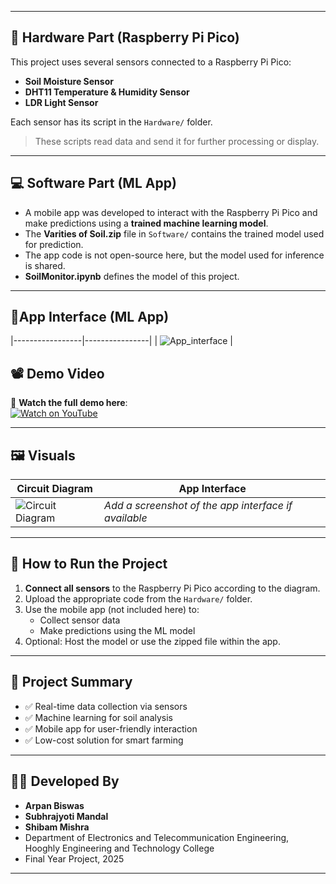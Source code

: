 
---

## 🔧 Hardware Part (Raspberry Pi Pico)

This project uses several sensors connected to a Raspberry Pi Pico:

- **Soil Moisture Sensor**
- **DHT11 Temperature & Humidity Sensor**
- **LDR Light Sensor**

Each sensor has its script in the `Hardware/` folder.

> These scripts read data and send it for further processing or display.

---

## 💻 Software Part (ML App)

- A mobile app was developed to interact with the Raspberry Pi Pico and make predictions using a **trained machine learning model**.
- The **Varities of Soil.zip** file in `Software/` contains the trained model used for prediction.
- The app code is not open-source here, but the model used for inference is shared.
- **SoilMonitor.ipynb** defines the model of this project.
---

## 📱App Interface (ML App)
|-----------------|----------------|
| ![App_interface](images/app_interface.png) |

## 📽️ Demo Video

🎥 **Watch the full demo here**:  
[![Watch on YouTube](https://img.youtube.com/vi/VIDEO_ID_HERE/0.jpg)](https://www.youtube.com/watch?v=VIDEO_ID_HERE)

---

## 🖼️ Visuals

| Circuit Diagram | App Interface |
|-----------------|----------------|
| ![Circuit Diagram](images/circuit_diagram.png) | *Add a screenshot of the app interface if available* |

---

## 🚀 How to Run the Project

1. **Connect all sensors** to the Raspberry Pi Pico according to the diagram.
2. Upload the appropriate code from the `Hardware/` folder.
3. Use the mobile app (not included here) to:
   - Collect sensor data
   - Make predictions using the ML model
4. Optional: Host the model or use the zipped file within the app.

---

## 📄 Project Summary

- ✅ Real-time data collection via sensors
- ✅ Machine learning for soil analysis
- ✅ Mobile app for user-friendly interaction
- ✅ Low-cost solution for smart farming

---

## 👨‍💻 Developed By

- **Arpan Biswas**
- **Subhrajyoti Mandal**
- **Shibam Mishra**
- Department of Electronics and Telecommunication Engineering, Hooghly Engineering and Technology College  
- Final Year Project, 2025

---
 
